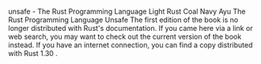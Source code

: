 unsafe - The Rust Programming Language
Light
Rust
Coal
Navy
Ayu
The Rust Programming Language
Unsafe
The first edition of the book is no longer distributed with Rust's documentation.
If you came here via a link or web search, you may want to check out
the current
version of the book
instead.
If you have an internet connection, you can
find a copy distributed with
Rust
1.30
.